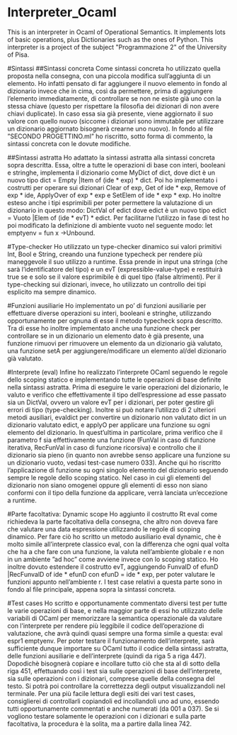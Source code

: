 # Interpreter_Ocaml
This is an interpreter in Ocaml of Operational Semantics. It implements lots of basic operations, plus Dictionaries such as the ones of Python. This interpreter is a project of the subject "Programmazione 2" of the University of Pisa.

#Sintassi
##Sintassi concreta
Come sintassi concreta ho utilizzato quella proposta nella consegna, con una piccola modifica sull’aggiunta di un
elemento. Ho infatti pensato di far aggiungere il nuovo elemento in fondo al dizionario invece che in cima, cosı̀ da
permettere, prima di aggiungere l’elemento immediatamente, di controllare se non ne esiste già uno con la stessa
chiave (questo per rispettare la filosofia dei dizionari di non avere chiavi duplicate). In caso essa sia già presente, viene
aggiornato il suo valore con quello nuovo (siccome i dizionari sono immutable per utilizzare un dizionario aggiornato
bisognerà crearne uno nuovo). In fondo al file ”SECONDO PROGETTINO.ml” ho riscritto, sotto forma di commento,
la sintassi concreta con le dovute modifiche.

##Sintassi astratta
Ho adattato la sintassi astratta alla sintassi concreta sopra descritta. Essa, oltre a tutte le operazioni di base con
interi, booleani e stringhe, implementa il dizionario come MyDict of dict, dove dict è un nuovo tipo dict = Empty |Item
of (ide * exp) * dict. Poi ho implementato i costrutti per operare sui dizionari Clear of exp, Get of ide * exp, Remove
of exp * ide, ApplyOver of exp * exp e SetElem of ide * exp * exp. Ho inoltre esteso anche i tipi esprimibili per poter
permettere la valutazione di un dizionario in questo modo: DictVal of edict dove edict è un nuovo tipo edict = Vuoto
|Elem of (ide * evT) * edict. Per facilitarne l’utilizzo in fase di test ho poi modificato la definizione di ambiente vuoto
nel seguente modo: let emptyenv = fun x ->Unbound.

#Type-checker
Ho utilizzato un type-checker dinamico sui valori primitivi Int, Bool e String, creando una funzione typecheck per
rendere più maneggevole il suo utilizzo a runtime. Essa prende in input una stringa (che sarà l’identificatore del tipo)
e un evT (expressible-value-type) e restituirà true se e solo se il valore esprimibile è di quel tipo (false altrimenti). Per
il type-checking sui dizionari, invece, ho utilizzato un controllo dei tipi esplicito ma sempre dinamico.

#Funzioni ausiliarie
Ho implementato un po’ di funzioni ausiliarie per effettuare diverse operazioni su interi, booleani e stringhe, utilizzando
opportunamente per ognuna di esse il metodo typecheck sopra descritto. Tra di esse ho inoltre implementato anche
una funzione check per controllare se in un dizionario un elemento dato è già presente, una funzione rimuovi per
rimuovere un elemento da un dizionario già valutato, una funzione setA per aggiungere/modificare un elemento al/del
dizionario già valutato.

#Interprete (eval)
Infine ho realizzato l’interprete OCaml seguendo le regole dello scoping statico e implementando tutte le operazioni
di base definite nella sintassi astratta. Prima di eseguire le varie operazioni del dizionario, le valuto e verifico che
effettivamente il tipo dell’espressione ad esse passato sia un DictVal, ovvero un valore evT per i dizionari, per poter
gestire gli errori di tipo (type-checking). Inoltre si può notare l’utilizzo di 2 ulteriori metodi ausiliari, evaldict per
convertire un dizionario non valutato dict in un dizionario valutato edict, e applyO per applicare una funzione su ogni
elemento del dizionario. In quest’ultima in particolare, prima verifico che il parametro f sia effettivamente una funzione
(FunVal in caso di funzione iterativa, RecFunVal in caso di funzione ricorsiva) e controllo che il dizionario sia pieno
(in quanto non avrebbe senso applicare una funzione su un dizionario vuoto, vedasi test-case numero 033). Anche qui
ho riscritto l’applicazione di funzione su ogni singolo elemento del dizionario seguendo sempre le regole dello scoping
statico. Nel caso in cui gli elementi del dizionario non siano omogenei oppure gli elementi di esso non siano conformi
con il tipo della funzione da applicare, verrà lanciata un’eccezione a runtime.

#Parte facoltativa: Dynamic scope
Ho aggiunto il costrutto Rt eval come richiedeva la parte facoltativa della consegna, che altro non doveva fare che
valutare una data espressione utilizzando le regole di scoping dinamico. Per fare ciò ho scritto un metodo ausiliario
eval dynamic, che è molto simile all’interprete classico eval, con la differenza che ogni qual volta che ha a che fare
con una funzione, la valuta nell’ambiente globale r e non in un ambiente ”ad hoc” come avviene invece con lo scoping
statico. Ho inoltre dovuto estendere il costrutto evT, aggiungendo FunvalD of efunD |RecFunvalD of ide * efunD con
efunD = ide * exp, per poter valutare le funzioni appunto nell’ambiente r. I test case relativi a questa parte sono in
fondo al file principale, appena sopra la sintassi concreta.

#Test cases
Ho scritto e opportunamente commentato diversi test per tutte le varie operazioni di base, e nella maggior parte di
essi ho utilizzato delle variabili di OCaml per memorizzare la semantica operazionale da valutare con l’interprete per
rendere più leggibile il codice dell’operazione di valutazione, che avrà quindi quasi sempre una forma simile a questa:
eval espr1 emptyenv. Per poter testare il funzionamento dell’interprete, sarà sufficiente dunque importare su OCaml
tutto il codice della sintassi astratta, delle funzioni ausiliarie e dell’interprete (quindi da riga 5 a riga 447). Dopodichè
bisognerà copiare e incollare tutto ciò che sta al di sotto della riga 451, effettuando cosı̀ i test sia sulle operazioni
di base dell’interprete, sia sulle operazioni con i dizionari, comprese quelle della consegna del testo. Si potrà poi
controllare la correttezza degli output visualizzandoli nel terminale. Per una più facile lettura degli esiti dei vari test
cases, consiglierei di controllarli copiandoli ed incollandoli uno ad uno, essendo tutti opportunamente commentati e
anche numerati (da 001 a 037). Se si vogliono testare solamente le operazioni con i dizionari e sulla parte facoltativa,
la procedura è la solita, ma a partire dalla linea 742.
